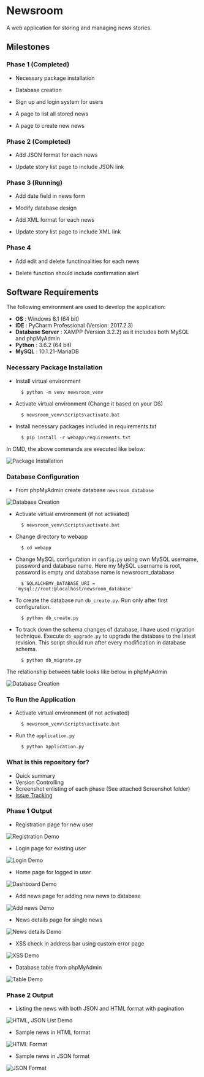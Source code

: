 Newsroom
========

A web application for storing and managing news stories.

## Milestones

### Phase 1 (Completed)

   - Necessary package installation
   
   - Database creation
   
   - Sign up and login system for users

   - A page to list all stored news

   - A page to create new news

### Phase 2 (Completed)

   - Add JSON format for each news

   - Update story list page to include JSON link

### Phase 3 (Running)
 
   - Add date field in news form

   - Modify database design
   
   - Add XML format for each news

   - Update story list page to include XML link

### Phase 4

   - Add edit and delete functinoalities for each news

   - Delete function should include confirmation alert
   
## Software Requirements

The following environment are used to develop the application:

- **OS** : Windows 8.1 (64 bit)
- **IDE** : PyCharm Professional (Version: 2017.2.3)
- **Database Server** : XAMPP (Version 3.2.2) as it includes both MySQL and phpMyAdmin
- **Python** : 3.6.2 (64 bit)
- **MySQL** : 10.1.21-MariaDB

### Necessary Package Installation

- Install virtual environment

		$ python -m venv newsroom_venv

- Activate virtual environment (Change it based on your OS)

		$ newsroom_venv\Scripts\activate.bat

- Install necessary packages included in requirements.txt

		$ pip install -r webapp\requirements.txt

In CMD, the above commands are executed like below:

![Package Installation](Screenshot/Phase1/install_package.png)		
		
### Database Configuration

- From phpMyAdmin create database `newsroom_database`

![Database Creation](Screenshot/Phase1/create_database.png)

- Activate virtual environment (if not activated)

		$ newsroom_venv\Scripts\activate.bat

- Change directory to webapp

		$ cd webapp

- Change MySQL configuration in `config.py` using own MySQL username, password and database name. 
Here my MySQL username is root, password is empty and database name is newsroom_database

		$ SQLALCHEMY_DATABASE_URI = 'mysql://root:@localhost/newsroom_database'

- To create the database run `db_create.py`. Run only after first configuration. 

		$ python db_create.py

- To track down the schema changes of database, I have used migration technique.
Execute `db_upgrade.py` to upgrade the database to the latest revision. 
This script should run after every modification in database schema.

		$ python db_migrate.py

The relationship between table looks like below in phpMyAdmin

![Database Creation](Screenshot/Phase1/database.png)		
		
### To Run the Application

- Activate virtual environment (if not activated)

		$ newsroom_venv\Scripts\activate.bat

- Run the `application.py`

		$ python application.py


### What is this repository for?

- Quick summary
- Version Controlling
- Screenshot enlisting of each phase (See attached Screenshot folder)
- [Issue Tracking](https://bitbucket.org/arsho/newsroom/issues)


### Phase 1 Output

- Registration page for new user

![Registration Demo](Screenshot/Phase1/registration.png)

- Login page for existing user

![Login Demo](Screenshot/Phase1/login.png)

- Home page for logged in user

![Dashboard Demo](Screenshot/Phase1/dashboard.png)

- Add news page for adding new news to database

![Add news Demo](Screenshot/Phase1/add_news.png)

- News details page for single news

![News details Demo](Screenshot/Phase1/news_details.png)

- XSS check in address bar using custom error page

![XSS Demo](Screenshot/Phase1/xss.png)

- Database table from phpMyAdmin

![Table Demo](Screenshot/Phase1/database_table.png)

### Phase 2 Output

- Listing the news with both JSON and HTML format with pagination

![HTML, JSON List Demo](Screenshot/Phase2/json_in_list.png)

- Sample news in HTML format

![HTML Format](Screenshot/Phase2/html_format.png)

- Sample news in JSON format

![JSON Format](Screenshot/Phase2/json_format.png)